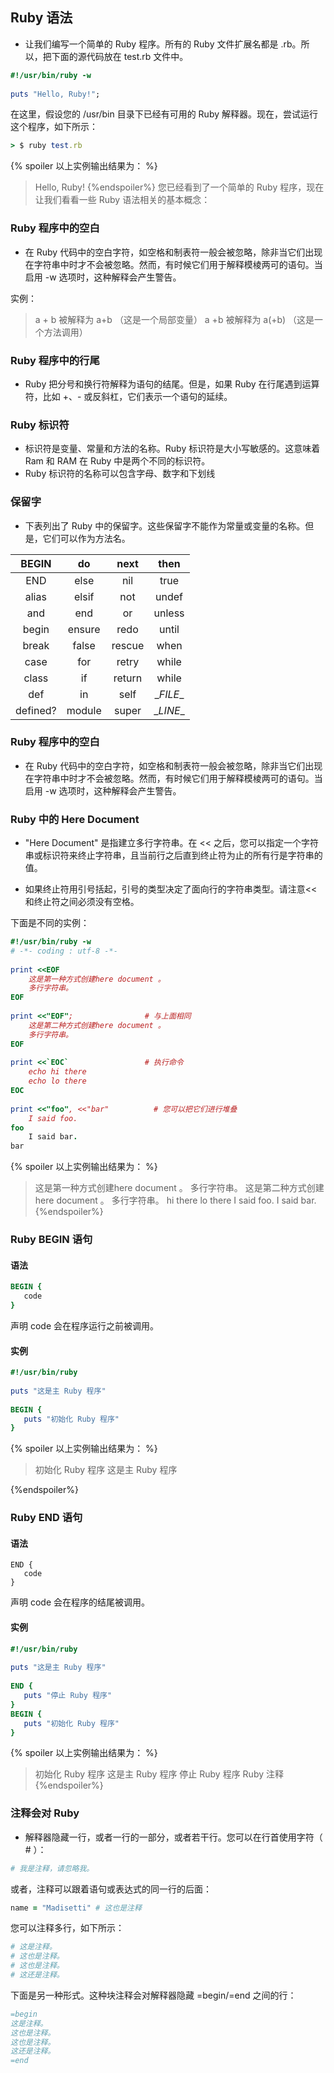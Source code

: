 
## Ruby 语法
- 让我们编写一个简单的 Ruby 程序。所有的 Ruby 文件扩展名都是 .rb。所以，把下面的源代码放在 test.rb 文件中。

```ruby
#!/usr/bin/ruby -w
 
puts "Hello, Ruby!";
```

在这里，假设您的 /usr/bin 目录下已经有可用的 Ruby 解释器。现在，尝试运行这个程序，如下所示：
```ruby
> $ ruby test.rb
```
{% spoiler 以上实例输出结果为： %}
> Hello, Ruby!
{%endspoiler%}
您已经看到了一个简单的 Ruby 程序，现在让我们看看一些 Ruby 语法相关的基本概念：

### Ruby 程序中的空白
- 在 Ruby 代码中的空白字符，如空格和制表符一般会被忽略，除非当它们出现在字符串中时才不会被忽略。然而，有时候它们用于解释模棱两可的语句。当启用 -w 选项时，这种解释会产生警告。

实例：

> a + b 被解释为 a+b （这是一个局部变量）
> a  +b 被解释为 a(+b) （这是一个方法调用）

### Ruby 程序中的行尾
- Ruby 把分号和换行符解释为语句的结尾。但是，如果 Ruby 在行尾遇到运算符，比如 +、- 或反斜杠，它们表示一个语句的延续。

### Ruby 标识符
- 标识符是变量、常量和方法的名称。Ruby 标识符是大小写敏感的。这意味着 Ram 和 RAM 在 Ruby 中是两个不同的标识符。
- Ruby 标识符的名称可以包含字母、数字和下划线

### 保留字
- 下表列出了 Ruby 中的保留字。这些保留字不能作为常量或变量的名称。但是，它们可以作为方法名。

| BEGIN | do | next | then |
| :----: | :----: | :----: | :----: |
| END |	else | nil | true |
| alias | elsif	| not | undef |
| and |	end | or | unless |
| begin | ensure | redo | until |
| break | false | rescue | when |
| case | for | retry |	while |
| class | if | return |	while |
| def |	in | self | \__FILE__ |
| defined? | module | super | \__LINE__ |

### Ruby 程序中的空白
- 在 Ruby 代码中的空白字符，如空格和制表符一般会被忽略，除非当它们出现在字符串中时才不会被忽略。然而，有时候它们用于解释模棱两可的语句。当启用 -w 选项时，这种解释会产生警告。



### Ruby 中的 Here Document
- "Here Document" 是指建立多行字符串。在 << 之后，您可以指定一个字符串或标识符来终止字符串，且当前行之后直到终止符为止的所有行是字符串的值。

- 如果终止符用引号括起，引号的类型决定了面向行的字符串类型。请注意<< 和终止符之间必须没有空格。

下面是不同的实例：

```ruby
#!/usr/bin/ruby -w
# -*- coding : utf-8 -*-
 
print <<EOF
    这是第一种方式创建here document 。
    多行字符串。
EOF
 
print <<"EOF";                # 与上面相同
    这是第二种方式创建here document 。
    多行字符串。
EOF
 
print <<`EOC`                 # 执行命令
    echo hi there
    echo lo there
EOC
 
print <<"foo", <<"bar"          # 您可以把它们进行堆叠
    I said foo.
foo
    I said bar.
bar
```

{% spoiler 以上实例输出结果为： %}
> 这是第一种方式创建here document 。
> 多行字符串。
> 这是第二种方式创建here document 。
> 多行字符串。
> hi there
> lo there
> I said foo.
> I said bar.
{%endspoiler%}
### Ruby BEGIN 语句
#### 语法
```ruby
BEGIN {
   code
}
```

声明 code 会在程序运行之前被调用。

#### 实例
```ruby
#!/usr/bin/ruby
 
puts "这是主 Ruby 程序"
 
BEGIN {
   puts "初始化 Ruby 程序"
}
```

{% spoiler 以上实例输出结果为： %}
> 初始化 Ruby 程序
> 这是主 Ruby 程序

{%endspoiler%}
### Ruby END 语句
#### 语法
```
END {
   code
}
```

声明 code 会在程序的结尾被调用。

#### 实例
```ruby
#!/usr/bin/ruby
 
puts "这是主 Ruby 程序"
 
END {
   puts "停止 Ruby 程序"
}
BEGIN {
   puts "初始化 Ruby 程序"
}
```

{% spoiler 以上实例输出结果为： %}
> 初始化 Ruby 程序
> 这是主 Ruby 程序
> 停止 Ruby 程序
> Ruby 注释
{%endspoiler%}
### 注释会对 Ruby 
- 解释器隐藏一行，或者一行的一部分，或者若干行。您可以在行首使用字符（ # ）：
```ruby
# 我是注释，请忽略我。
```
或者，注释可以跟着语句或表达式的同一行的后面：
```ruby
name = "Madisetti" # 这也是注释
```
您可以注释多行，如下所示：
```ruby
# 这是注释。
# 这也是注释。
# 这也是注释。
# 这还是注释。
```
下面是另一种形式。这种块注释会对解释器隐藏 =begin/=end 之间的行：
```ruby
=begin
这是注释。
这也是注释。
这也是注释。
这还是注释。
=end
```

